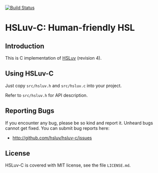 [![Build Status](https://travis-ci.org/hsluv/hsluv-c.svg?branch=master)](https://travis-ci.org/hsluv/hsluv-c)

# HSLuv-C: Human-friendly HSL

## Introduction

This is C implementation of [HSLuv](http://www.hsluv.org/) (revision 4).


## Using HSLuv-C

Just copy `src/hsluv.h` and `src/hsluv.c` into your project.

Refer to `src/hsluv.h` for API description.


## Reporting Bugs

If you encounter any bug, please be so kind and report it. Unheard bugs cannot
get fixed. You can submit bug reports here:

* http://github.com/hsluv/hsluv-c/issues


## License

HSLuv-C is covered with MIT license, see the file `LICENSE.md`.
